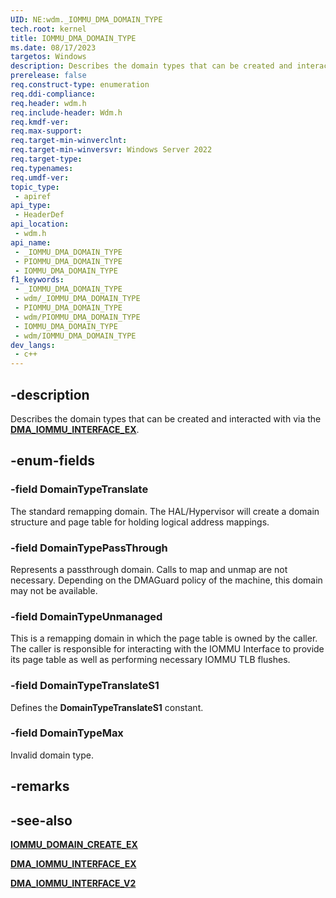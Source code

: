 ```yaml
---
UID: NE:wdm._IOMMU_DMA_DOMAIN_TYPE
tech.root: kernel
title: IOMMU_DMA_DOMAIN_TYPE
ms.date: 08/17/2023
targetos: Windows
description: Describes the domain types that can be created and interacted with via the DMA_IOMMU_INTERFACE_EX.
prerelease: false
req.construct-type: enumeration
req.ddi-compliance: 
req.header: wdm.h
req.include-header: Wdm.h
req.kmdf-ver: 
req.max-support: 
req.target-min-winverclnt: 
req.target-min-winversvr: Windows Server 2022
req.target-type: 
req.typenames: 
req.umdf-ver: 
topic_type:
 - apiref
api_type:
 - HeaderDef
api_location:
 - wdm.h
api_name:
 - _IOMMU_DMA_DOMAIN_TYPE
 - PIOMMU_DMA_DOMAIN_TYPE
 - IOMMU_DMA_DOMAIN_TYPE
f1_keywords:
 - _IOMMU_DMA_DOMAIN_TYPE
 - wdm/_IOMMU_DMA_DOMAIN_TYPE
 - PIOMMU_DMA_DOMAIN_TYPE
 - wdm/PIOMMU_DMA_DOMAIN_TYPE
 - IOMMU_DMA_DOMAIN_TYPE
 - wdm/IOMMU_DMA_DOMAIN_TYPE
dev_langs:
 - c++
---
```


## -description

Describes the domain types that can be created and interacted with via the [**DMA_IOMMU_INTERFACE_EX**](ns-wdm-dma_iommu_interface_ex.md).

## -enum-fields

### -field DomainTypeTranslate

The standard remapping domain. The HAL/Hypervisor will create a domain structure and page table for holding logical address mappings.

### -field DomainTypePassThrough

Represents a passthrough domain. Calls to map and unmap are not necessary. Depending on the DMAGuard policy of the machine, this domain may not be available.

### -field DomainTypeUnmanaged

This is a remapping domain in which the page table is owned by the caller. The caller is responsible for interacting with the IOMMU Interface to provide its page table as well as performing necessary IOMMU TLB flushes.

### -field DomainTypeTranslateS1

Defines the **DomainTypeTranslateS1** constant.

### -field DomainTypeMax

Invalid domain type.

## -remarks

## -see-also

[**IOMMU_DOMAIN_CREATE_EX**](nc-wdm-iommu_domain_create_ex.md)

[**DMA_IOMMU_INTERFACE_EX**](ns-wdm-dma_iommu_interface_ex.md)

[**DMA_IOMMU_INTERFACE_V2**](ns-wdm-dma_iommu_interface_v2.md)
